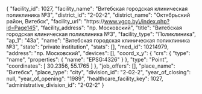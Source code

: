 {
    "facility_id": 1027,
    "facility_name": "Витебская городская клиническая поликлиника №3",
    "district_id": "2-02-2",
    "district_name": "Октябрьский район, Витебск",
    "facility_url": "https:\/\/www.vgcp.by\/index.php?id=Page145",
    "facility_address": "пр. Московский",
    "title": "Витебская городская клиническая поликлиника №3",
    "facility_type": "Поликлиника",
    "ap_1": "43а",
    "name": "Витебская городская клиническая поликлиника №3",
    "state": "private institution",
    "stats": [],
    "med_id": 10214979,
    "address": "пр. Московский",
    "devices": [],
    "coord_x_y": {
        "crs": {
            "type": "name",
            "properties": {
                "name": "EPSG:4326"
            }
        },
        "type": "Point",
        "coordinates": [
            30.2356,
            55.1765
        ]
    },
    "job_offers": [],
    "place_name": "Витебск",
    "place_type": "city",
    "division_id": "2-02-2",
    "year_of_closing": null,
    "year_of_opening": "1989",
    "healthcare_facility_key": 1027,
    "administrative_division_id": "2-02-2"
}
